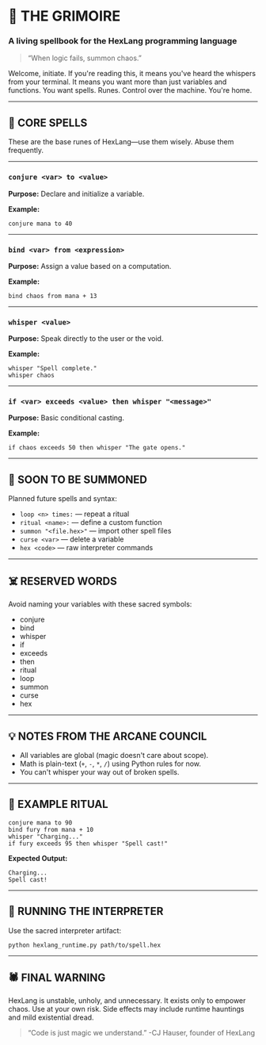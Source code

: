 # 📖 THE GRIMOIRE
### A living spellbook for the HexLang programming language

> “When logic fails, summon chaos.”

Welcome, initiate. If you're reading this, it means you've heard the whispers from your terminal. It means you want more than just variables and functions. You want spells. Runes. Control over the machine. You're home.

---

## 🔮 CORE SPELLS

These are the base runes of HexLang—use them wisely. Abuse them frequently.

---

### `conjure <var> to <value>`

**Purpose:** Declare and initialize a variable.

**Example:**
```hex
conjure mana to 40
```
---

### `bind <var> from <expression>`

**Purpose:** Assign a value based on a computation.

**Example:**
```hex
bind chaos from mana + 13
```

---

### `whisper <value>`

**Purpose:** Speak directly to the user or the void.

**Example:**
```hex
whisper "Spell complete."
whisper chaos
```
---

### `if <var> exceeds <value> then whisper "<message>"`

**Purpose:** Basic conditional casting.

**Example:**
```
if chaos exceeds 50 then whisper "The gate opens."
```
---

## 🧪 SOON TO BE SUMMONED

Planned future spells and syntax:

- `loop <n> times:` — repeat a ritual
- `ritual <name>:` — define a custom function
- `summon "<file.hex>"` — import other spell files
- `curse <var>` — delete a variable
- `hex <code>` — raw interpreter commands

---

## ☠️ RESERVED WORDS

Avoid naming your variables with these sacred symbols:

- conjure
- bind
- whisper
- if
- exceeds
- then
- ritual
- loop
- summon
- curse
- hex

---

## 💡 NOTES FROM THE ARCANE COUNCIL

- All variables are global (magic doesn't care about scope).
- Math is plain-text (`+`, `-`, `*`, `/`) using Python rules for now.
- You can't whisper your way out of broken spells.

---

## 📜 EXAMPLE RITUAL
```
conjure mana to 90
bind fury from mana + 10
whisper "Charging..."
if fury exceeds 95 then whisper "Spell cast!"
```
**Expected Output:**
```
Charging...
Spell cast!
```

---

## 🐍 RUNNING THE INTERPRETER

Use the sacred interpreter artifact:

`python hexlang_runtime.py path/to/spell.hex`

---

## 🕷️ FINAL WARNING

HexLang is unstable, unholy, and unnecessary. It exists only to empower chaos. Use at your own risk. Side effects may include runtime hauntings and mild existential dread.

> “Code is just magic we understand.” -CJ Hauser, founder of HexLang

